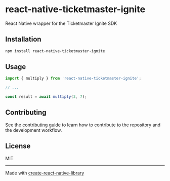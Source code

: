 # react-native-ticketmaster-ignite

React Native wrapper for the Ticketmaster Ignite SDK

## Installation

```sh
npm install react-native-ticketmaster-ignite
```

## Usage

```js
import { multiply } from 'react-native-ticketmaster-ignite';

// ...

const result = await multiply(3, 7);
```

## Contributing

See the [contributing guide](CONTRIBUTING.md) to learn how to contribute to the repository and the development workflow.

## License

MIT

---

Made with [create-react-native-library](https://github.com/callstack/react-native-builder-bob)
